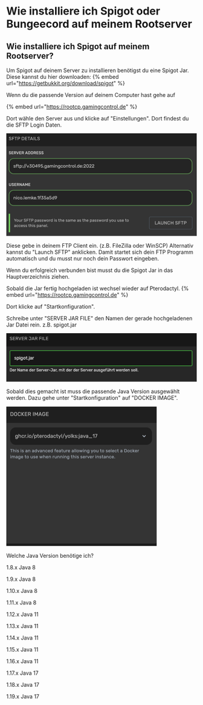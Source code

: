 #  Wie installiere ich Spigot oder Bungeecord auf meinem Rootserver


## Wie installiere ich Spigot auf meinem Rootserver?

Um Spigot auf deinem Server zu installieren benötigst du eine Spigot Jar.
Diese kannst du hier downloaden: 
{% embed url="https://getbukkit.org/download/spigot" %}

Wenn du die passende Version auf deinem Computer hast gehe auf

{% embed url="https://rootcp.gamingcontrol.de" %}

Dort wähle den Server aus und klicke auf "Einstellungen".
Dort findest du die SFTP Login Daten.

![SFTP Pterodactyl](../.gitbook/assets/sftp-pterodactyl.png)

Diese gebe in deinem FTP Client ein. (z.B. FileZilla oder WinSCP)
Alternativ kannst du "Launch SFTP" anklicken. Damit startet sich dein FTP Programm automatisch und du musst nur noch dein Passwort eingeben.

Wenn du erfolgreich verbunden bist musst du die Spigot Jar in das Hauptverzeichnis ziehen.

Sobald die Jar fertig hochgeladen ist wechsel wieder auf Pterodactyl.
{% embed url="https://rootcp.gamingcontrol.de" %}

Dort klicke auf "Startkonfiguration".

Schreibe unter "SERVER JAR FILE" den Namen der gerade hochgeladenen Jar Datei rein. z.B. spigot.jar

![Server JAR Pterodactyl](../.gitbook/assets/serverjar-spigot.png)

Sobald dies gemacht ist muss die passende Java Version ausgewählt werden.
Dazu gehe unter "Startkonfiguration" auf "DOCKER IMAGE".

![Java Version auswählen](../.gitbook/assets/minecraft-java-version.png)

<summary>Welche Java Version benötige ich?</summary>

1.8.x Java 8

1.9.x Java 8

1.10.x Java 8

1.11.x Java 8

1.12.x Java 11

1.13.x Java 11

1.14.x Java 11

1.15.x Java 11

1.16.x Java 11

1.17.x Java 17

1.18.x Java 17

1.19.x Java 17

</details>
